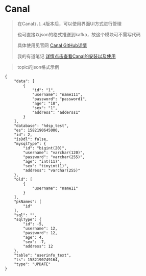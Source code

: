 # Canal
> 在Canal```1.1.4```版本后，可以使用界面UI方式进行管理
> 
> 也可直接以json的格式推送到kafka，故这个模块可不需写代码
> 
> 具体使用见官网 [Canal GitHub详情](https://github.com/alibaba/canal/wiki/Canal-Kafka-RocketMQ-QuickStart)
>
> 我的有道笔记 [详情点击查看Canal的安装以及使用](https://note.youdao.com/ynoteshare1/index.html?id=9377d3bedd9d1f8cb8ce9bd05a7db93c&type=note)

> topic的json格式示例

```
{
    "data": [
        {
            "id": "1",
            "username": "name111",
            "password": "password1",
            "age": "18",
            "sex": "1",
            "address": "adderss1"
        }
    ],
    "database": "hdsp_test",
    "es": 1582190645000,
    "id": 2,
    "isDdl": false,
    "mysqlType": {
        "id": "bigint(20)",
        "username": "varchar(120)",
        "password": "varchar(255)",
        "age": "int(11)",
        "sex": "tinyint(1)",
        "address": "varchar(255)"
    },
    "old": [
        {
            "username": "name11"
        }
    ],
    "pkNames": [
        "id"
    ],
    "sql": "",
    "sqlType": {
        "id": -5,
        "username": 12,
        "password": 12,
        "age": 4,
        "sex": -7,
        "address": 12
    },
    "table": "userinfo_text",
    "ts": 1582190749164,
    "type": "UPDATE"
}
```